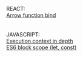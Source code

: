 REACT:</br>
  <a href="https://medium.com/@charpeni/arrow-functions-in-class-properties-might-not-be-as-great-as-we-think-3b3551c440b1" target="_blank">Arrow function bind</a>
</br></br></br>
JAVASCRIPT:</br>
  <a href="http://davidshariff.com/blog/what-is-the-execution-context-in-javascript/">Execution context in depth</a></br>
  <a href="https://medium.com/@danparkk/javascript-basics-block-scope-in-es6-9b3dcc7d397e">ES6 block scope (let, const)</a>

